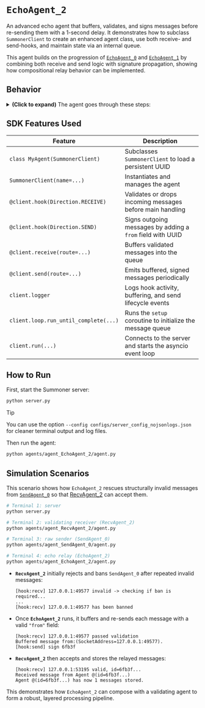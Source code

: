 # `EchoAgent_2`

An advanced echo agent that buffers, validates, and signs messages before re-sending them with a 1-second delay. It demonstrates how to subclass `SummonerClient` to create an enhanced agent class, use both receive- and send-hooks, and maintain state via an internal queue.

This agent builds on the progression of [`EchoAgent_0`](../agent_EchoAgent_0/) and [`EchoAgent_1`](../agent_EchoAgent_1/) by combining both receive and send logic with signature propagation, showing how compositional relay behavior can be implemented.

## Behavior

<details>
<summary><b>(Click to expand)</b> The agent goes through these steps:</summary>
<br>

1. On startup, the `setup` coroutine initializes an `asyncio.Queue` named `message_buffer`.  
2. `MyAgent`, a subclass of `SummonerClient`, loads a persistent UUID (`my_id`) from `id.json`.  
3. Incoming messages invoke the receive-hook (`@client.hook(Direction.RECEIVE)`):
   - If it's a string starting with `"Warning:"`, logs a warning and drops the message.  
   - If it's not a dict with `"remote_addr"` and `"content"`, logs:
     ```
     [hook:recv] missing address/content
     ```
     and drops it.  
   - Otherwise, logs:
     ```
     [hook:recv] <addr> passed validation
     ```
     and forwards the message to the receive handler.  
4. The receive handler (`@client.receive(route="")`) serializes `content`, enqueues it into `message_buffer`, and logs:
     ```
     Buffered message from:(SocketAddress=<addr>).
     ```
5. Before sending, the send-hook (`@client.hook(Direction.SEND)`) logs:
     ```
     [hook:send] sign <first-5-chars-of-UUID>
     ```
   It wraps strings into `{"message":...}`, adds `{"from": my_id}`, and forwards the message to the send handler.  
6. The send handler (`@client.send(route="")`) awaits `message_buffer.get()`, sleeps 1 second, and returns the signed content.  
7. Steps 3-6 repeat until the client is stopped (Ctrl+C).

</details>

## SDK Features Used

| Feature                                | Description                                                   |
|----------------------------------------|---------------------------------------------------------------|
| `class MyAgent(SummonerClient)`        | Subclasses `SummonerClient` to load a persistent UUID         |
| `SummonerClient(name=...)`                  | Instantiates and manages the agent                            |
| `@client.hook(Direction.RECEIVE)`      | Validates or drops incoming messages before main handling     |
| `@client.hook(Direction.SEND)`         | Signs outgoing messages by adding a `from` field with UUID    |
| `@client.receive(route=...)`           | Buffers validated messages into the queue                     |
| `@client.send(route=...)`              | Emits buffered, signed messages periodically                  |
| `client.logger`                        | Logs hook activity, buffering, and send lifecycle events      |
| `client.loop.run_until_complete(...)`  | Runs the `setup` coroutine to initialize the message queue    |
| `client.run(...)`                  | Connects to the server and starts the asyncio event loop  |

## How to Run

First, start the Summoner server:

```bash
python server.py
```

> [!TIP]
> You can use the option `--config configs/server_config_nojsonlogs.json` for cleaner terminal output and log files.


Then run the agent:

```bash
python agents/agent_EchoAgent_2/agent.py
```


## Simulation Scenarios

This scenario shows how `EchoAgent_2` rescues structurally invalid messages from [`SendAgent_0`](../agent_SendAgent_0/) so that [RecvAgent_2](../agent_RecvAgent_2/) can accept them.

```bash
# Terminal 1: server
python server.py

# Terminal 2: validating receiver (RecvAgent_2)
python agents/agent_RecvAgent_2/agent.py

# Terminal 3: raw sender (SendAgent_0)
python agents/agent_SendAgent_0/agent.py

# Terminal 4: echo relay (EchoAgent_2)
python agents/agent_EchoAgent_2/agent.py
```

* **`RecvAgent_2`** initially rejects and bans `SendAgent_0` after repeated invalid messages:

  ```
  [hook:recv] 127.0.0.1:49577 invalid -> checking if ban is required...
  ...
  [hook:recv] 127.0.0.1:49577 has been banned
  ```
* Once **`EchoAgent_2`** runs, it buffers and re-sends each message with a valid `"from"` field:

    ```
    [hook:recv] 127.0.0.1:49577 passed validation
    Buffered message from:(SocketAddress=127.0.0.1:49577).
    [hook:send] sign 6fb3f
    ```

* **`RecvAgent_2`** then accepts and stores the relayed messages:

  ```
  [hook:recv] 127.0.0.1:53195 valid, id=6fb3f...
  Received message from Agent @(id=6fb3f...)
  Agent @(id=6fb3f...) has now 1 messages stored.
  ```

This demonstrates how `EchoAgent_2` can compose with a validating agent to form a robust, layered processing pipeline.
